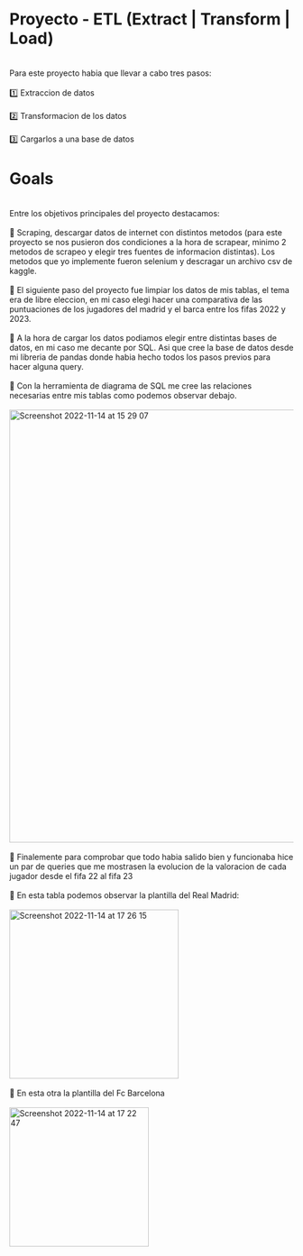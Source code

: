 # Proyecto - ETL (Extract | Transform | Load)
<br /> Para este proyecto habia que llevar a cabo tres pasos: <br />
 <br /> 1️⃣  Extraccion de datos <br />
 <br /> 2️⃣  Transformacion de los datos <br />
 <br /> 3️⃣  Cargarlos a una base de datos <br />
# Goals 
<br /> Entre los objetivos principales del proyecto destacamos: <br />
<br /> 📍 Scraping, descargar datos de internet con distintos metodos (para este proyecto se nos pusieron dos condiciones a la hora de scrapear, minimo 2 metodos de scrapeo y elegir tres fuentes de informacion distintas). Los metodos que yo implemente fueron selenium y descragar un archivo csv de kaggle. <br />
<br /> 📍 El siguiente paso del proyecto fue limpiar los datos de mis tablas, el tema era de libre eleccion, en mi caso elegi hacer una comparativa de las puntuaciones de los jugadores del madrid y el barca entre los fifas 2022 y 2023. <br />
<br /> 📍 A la hora de cargar los datos podiamos elegir entre distintas bases de datos, en mi caso me decante por SQL. Asi que cree la base de datos desde mi libreria de pandas donde habia hecho todos los pasos previos para hacer alguna query. <br />
<br /> 📍 Con la herramienta de diagrama de SQL me cree las relaciones necesarias entre mis tablas como podemos observar debajo. <br />
<br /> <img width="768" alt="Screenshot 2022-11-14 at 15 29 07" src="https://user-images.githubusercontent.com/114593402/201718869-e4581aaa-c06d-40c2-ae53-1ac1b6e8052e.png"> <br />
<br /> 📍 Finalemente para comprobar que todo habia salido bien y funcionaba hice un par de queries que me mostrasen la evolucion de la valoracion de cada jugador desde el fifa 22 al fifa 23 <br />
<br /> 📍 En esta tabla podemos observar la plantilla del Real Madrid: <br />
<br /> <img width="300" alt="Screenshot 2022-11-14 at 17 26 15" src="https://user-images.githubusercontent.com/114593402/201720203-724d5072-36b5-4efc-86ce-b152285712ce.png"> <br />
<br /> 📍 En esta otra la plantilla del Fc Barcelona <br />
<br /> <img width="247" alt="Screenshot 2022-11-14 at 17 22 47" src="https://user-images.githubusercontent.com/114593402/201720477-54697281-4d74-40cd-b95e-7a5b9fada454.png"> <br />

